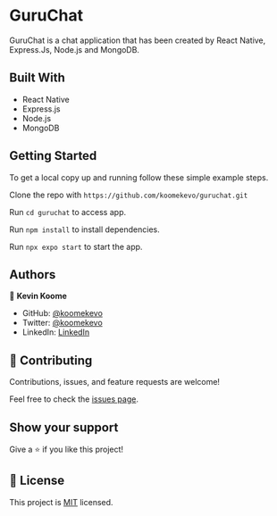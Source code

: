 # GuruChat

GuruChat is a chat application that has been created by React Native, Express.Js, Node.js and MongoDB.

## Built With

- React Native
- Express.js
- Node.js
- MongoDB
 
## Getting Started

To get a local copy up and running follow these simple example steps.

Clone the repo with `https://github.com/koomekevo/guruchat.git`

Run `cd guruchat` to access app.

Run `npm install` to install dependencies.

Run `npx expo start` to start the app.

## Authors

👤 **Kevin Koome**

- GitHub: [@koomekevo](https://github.com/koomekevo)
- Twitter: [@koomekevo](https://twitter.com/koomekevo)
- LinkedIn: [LinkedIn](https://ke.linkedin.com/in/kevin-koome-aab84186)

## 🤝 Contributing

Contributions, issues, and feature requests are welcome!

Feel free to check the [issues page](../../issues/).

## Show your support

Give a ⭐️ if you like this project!

## 📝 License

This project is [MIT](./MIT.md) licensed.